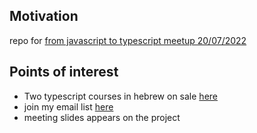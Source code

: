 <h2>Motivation</h2>
repo for <a href='https://www.meetup.com/jerusalem-full-stack-community/events/287122641/'>from javascript to typescript meetup 20/07/2022</a>


<h2>Points of interest</h2>
<ul>
<li>Two typescript courses in hebrew on sale <a href='https://nathankrasney.podia.com/b1c1e50a-2324-4714-9e7c-0ef04581a128'>here</a></li>
<li>join my email list <a href='https://next-js-revue-signup.vercel.app/'>here</a></li>
<li>meeting slides appears on the project</a>
</ul>


